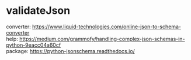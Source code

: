 # validateJson

converter:
https://www.liquid-technologies.com/online-json-to-schema-converter  
help:
https://medium.com/grammofy/handling-complex-json-schemas-in-python-9eacc04a60cf  
package:
https://python-jsonschema.readthedocs.io/  

